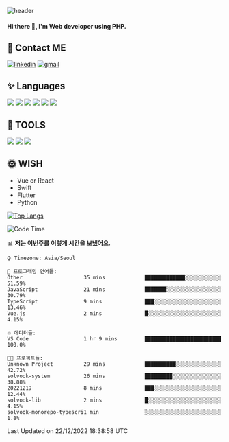 ![header](https://capsule-render.vercel.app/api?type=waving&color=auto&height=300&section=header&text=Elin&fontSize=90&animation=twinkling)

#### Hi there 👋, I'm <b>Web developer</b> using PHP. ####

<!--
- 🔭 I’m currently working on Uniwill
- 🌱 I’m currently learning Vue or React or Python.
-->

<!---#### I am PHP developer --->

## 💌 Contact ME ###
[<img src='https://img.shields.io/badge/-EunjiKo-%230A66C2?style=flat-square&logo=LinkedIn&logoColor=white' alt='linkedin'>](https://www.linkedin.com/in/https://www.linkedin.com/in/eunji-ko-00a907164//)  [<img src='https://img.shields.io/badge/-einee214%40gmail.com-%23EA4335?style=flat-square&logo=Gmail&logoColor=white' alt='gmail'>](einee214@gmail.com)  


## ✨ Languages
<img src='https://img.shields.io/badge/-PHP-%23777BB4?style=for-the-badge&logo=PHP&logoColor=white'> <img src='https://img.shields.io/badge/-Laravel-%23FF2D20?style=for-the-badge&logo=Laravel&logoColor=white'> <img src='https://img.shields.io/badge/Jquery-%230769AD?style=for-the-badge&logo=Jquery&logoColor=white'> <img src='https://img.shields.io/badge/CSS3-%231572B6?style=for-the-badge&logo=CSS3&logoColor=white'> <img src='https://img.shields.io/badge/Bootstrap-%237952B3?style=for-the-badge&logo=Bootstrap&logoColor=white' > <img src='https://img.shields.io/badge/MySQL-%234479A1?style=for-the-badge&logo=MySQL&logoColor=white' >

## 🌷 TOOLS
<img src='https://img.shields.io/badge/PHPSTORM-%23000000?style=for-the-badge&logo=PhpStorm&logoColor=white' > <img src='https://img.shields.io/badge/GitLab-%23FCA121?style=for-the-badge&logo=GitLab&logoColor=white' > <img src='https://img.shields.io/badge/GitHub-%23181717?style=for-the-badge&logo=GitHub&logoColor=white'>


## 🌞 WISH
- Vue or React
- Swift
- Flutter
- Python


[![Top Langs](https://github-readme-stats.vercel.app/api/top-langs/?username=ein214&layout=compact)](https://github.com/anuraghazra/github-readme-stats)

<!--START_SECTION:waka-->
![Code Time](http://img.shields.io/badge/Code%20Time-2%2C377%20hrs%2058%20mins-blue)

📊 **저는 이번주를 이렇게 시간을 보냈어요.** 

```text
⌚︎ Timezone: Asia/Seoul

💬 프로그래밍 언어들: 
Other                    35 mins             █████████████░░░░░░░░░░░░   51.59% 
JavaScript               21 mins             ███████░░░░░░░░░░░░░░░░░░   30.79% 
TypeScript               9 mins              ███░░░░░░░░░░░░░░░░░░░░░░   13.46% 
Vue.js                   2 mins              █░░░░░░░░░░░░░░░░░░░░░░░░   4.15%

🔥 에디터들: 
VS Code                  1 hr 9 mins         █████████████████████████   100.0%

🐱‍💻 프로젝트들: 
Unknown Project          29 mins             ██████████░░░░░░░░░░░░░░░   42.72% 
solvook-system           26 mins             █████████░░░░░░░░░░░░░░░░   38.88% 
20221219                 8 mins              ███░░░░░░░░░░░░░░░░░░░░░░   12.44% 
solvook-lib              2 mins              █░░░░░░░░░░░░░░░░░░░░░░░░   4.15% 
solvook-monorepo-typescri1 min               ░░░░░░░░░░░░░░░░░░░░░░░░░   1.8%

```


 Last Updated on 22/12/2022 18:38:58 UTC
<!--END_SECTION:waka-->

<!---![GitHub stats](https://github-readme-stats.vercel.app/api?username=ein214&show_icons=true&theme=dracula)  --->



